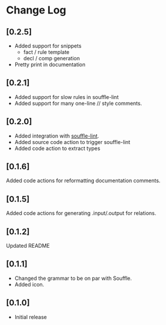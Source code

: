 # Change Log

## [0.2.5]

- Added support for snippets
    - fact / rule template
    - decl / comp generation
- Pretty print in documentation

## [0.2.1]

- Added support for slow rules in souffle-lint
- Added support for many one-line // style comments.

## [0.2.0]

- Added integration with [souffle-lint](https://github.com/langston-barrett/souffle-lint).
- Added source code action to trigger souffle-lint
- Added code action to extract types
## [0.1.6]

Added code actions for reformatting documentation comments.

## [0.1.5]

Added code actions for generating .input/.output for relations.
## [0.1.2]

Updated README

## [0.1.1]

- Changed the grammar to be on par with Souffle.
- Added icon.
## [0.1.0]

- Initial release